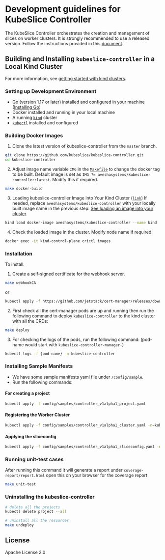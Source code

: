 # Development guidelines for KubeSlice Controller

The KubeSlice Controller orchestrates the creation and management of slices on worker clusters.
It is strongly recommended to use a released version. Follow the instructions provided in this [document](https://docs.avesha.io/opensource/installing-the-kubeslice-controller).

## Building and Installing `kubeslice-controller` in a Local Kind Cluster
For more information, see [getting started with kind clusters](https://docs.avesha.io/opensource/getting-started-with-kind-clusters).

### Setting up Development Environment

* Go (version 1.17 or later) installed and configured in your machine ([Installing Go](https://go.dev/dl/))
* Docker installed and running in your local machine
* A running [`kind`](https://kind.sigs.k8s.io/)  cluster
* [`kubectl`](https://kubernetes.io/docs/tasks/tools/) installed and configured



### Building Docker Images

1. Clone the latest version of kubeslice-controller from  the `master` branch.

```bash
git clone https://github.com/kubeslice/kubeslice-controller.git
cd kubeslice-controller
```

2. Adjust image name variable `IMG` in the [`Makefile`](Makefile) to change the docker tag to be built.
   Default image is set as `IMG ?= aveshasystems/kubeslice-controller:latest`. Modify this if required.

```bash
make docker-build
```

3. Loading kubeslice-controller Image Into Your Kind Cluster ([`link`](https://kind.sigs.k8s.io/docs/user/quick-start/#loading-an-image-into-your-cluster))
   If needed, replace `aveshasystems/kubeslice-controller` with your locally built image name in the previous step.
   [See loading an image into your cluster](https://kind.sigs.k8s.io/docs/user/quick-start/#loading-an-image-into-your-cluster)
```bash
kind load docker-image aveshasystems/kubeslice-controller --name kind
```

4. Check the loaded image in the cluster. Modify node name if required.
```bash
docker exec -it kind-control-plane crictl images
```
### Installation
To install:

1. Create a self-signed certificate for the webhook server.

```bash
make webhookCA
```

or

```bash
kubectl apply -f https://github.com/jetstack/cert-manager/releases/download/v1.7.0/cert-manager.yaml
```

2. First check all the cert-manager pods are up and running then run the following command to deploy `kubeslice-controller` to the kind cluster with all the CRDs:

```bash
make deploy
```

3. For checking the logs of the pods, run the following command: (pod-name would start with `kubeslice-controller-manager-`)

```bash
kubectl logs -f {pod-name} -n kubeslice-controller
```

### Installing Sample Manifests

* We have some sample manifests yaml file under `/config/sample`.
* Run the following commands:

#### For creating a project
```bash
kubectl apply -f config/samples/controller_v1alpha1_project.yaml  
 ```

#### Registering the Worker Cluster
```bash
kubectl apply -f config/samples/controller_v1alpha1_cluster.yaml -n=kubeslice-cisco
```
#### Applying the sliceconfig
```bash
kubectl apply -f config/samples/controller_v1alpha1_sliceconfig.yaml -n=kubeslice-cisco
```

### Running unit-test cases
After running this command it will generate a report under `coverage-report/report.html`
open this on your browser for the coverage report
```bash
make unit-test
```

### Uninstalling the kubeslice-controller
```bash
# delete all the projects
kubectl delete project --all
```

```bash
# uninstall all the resources
make undeploy
```

## License

Apache License 2.0
